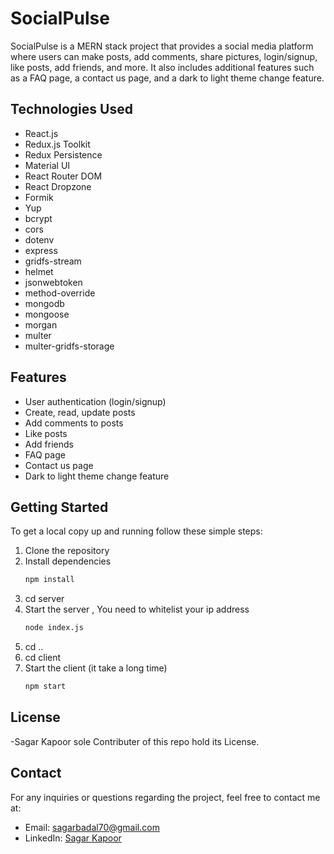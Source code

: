 # SocialPulse

SocialPulse is a MERN stack project that provides a social media platform where users can make posts, add comments, share pictures, login/signup, like posts, add friends, and more. It also includes additional features such as a FAQ page, a contact us page, and a dark to light theme change feature.

## Technologies Used

- React.js
- Redux.js Toolkit
- Redux Persistence
- Material UI
- React Router DOM
- React Dropzone
- Formik
- Yup
- bcrypt
- cors
- dotenv
- express
- gridfs-stream
- helmet
- jsonwebtoken
- method-override
- mongodb
- mongoose
- morgan
- multer
- multer-gridfs-storage

## Features

- User authentication (login/signup)
- Create, read, update posts
- Add comments to posts
- Like posts
- Add friends
- FAQ page
- Contact us page
- Dark to light theme change feature

## Getting Started

To get a local copy up and running follow these simple steps:

1. Clone the repository
3. Install dependencies
   ```sh
   npm install
   ```
4. cd server
5. Start the server , You need to whitelist your ip address
   ```sh
   node index.js
   ```
6. cd ..
7. cd client
8. Start the client (it take a long time)
   ```sh
   npm start
   ```
   
## License
-Sagar Kapoor sole Contributer of this repo hold its License.

## Contact
For any inquiries or questions regarding the project, feel free to contact me at:

- Email: sagarbadal70@gmail.com
- LinkedIn: [Sagar Kapoor](linkedin.com/in/sagar-kapoor1/)
